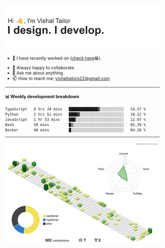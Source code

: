 ![Hi, I'm Vishal Tailor. I design. I develop.](https://github.com/vishaltailors/vishaltailors/blob/main/header.png?raw=true)

- 🔭 I have recently worked on ([check here](https://vishaltailor.com)😁).
<!-- - 🎦 Currently watching: JavaScript: The Hard Parts By Will Sentance. -->
- 👯 Always happy to collaborate.
- 💬 Ask me about anything
- 📫 How to reach me: <a href="mailto:vishaltailors22@gmail.com">vishaltailors22@gmail.com</a>

<hr /> 
<h4>📊 Weekly development breakdown</h4>
<!--START_SECTION:waka-->

```txt
TypeScript   8 hrs 34 mins   █████████████▓░░░░░░░░░░░   54.57 %
Python       2 hrs 51 mins   ████▓░░░░░░░░░░░░░░░░░░░░   18.22 %
JavaScript   1 hr 53 mins    ███░░░░░░░░░░░░░░░░░░░░░░   12.07 %
Bash         50 mins         █▒░░░░░░░░░░░░░░░░░░░░░░░   05.39 %
Docker       40 mins         █░░░░░░░░░░░░░░░░░░░░░░░░   04.26 %
```

<!--END_SECTION:waka-->
<hr /> 

![](./profile-3d-contrib/profile-green-animate.svg)
